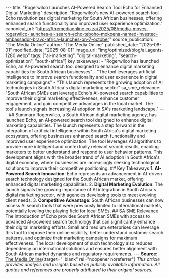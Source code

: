 --- title: "Rogerwilco Launches AI-Powered Search Tool Echo for Enhanced Digital Marketing" description: "Rogerwilco's new AI-powered search tool Echo revolutionizes digital marketing for South African businesses, offering enhanced search functionality and improved user experience optimization." canonical_url: "https://themediaonline.co.za/2025/08/media-moves-rogerwilco-launches-ai-search-echo-teboho-mokoena-named-investec-ambassador-bravo-africa-launches-on-7-october" source_publication: "The Media Online" author: "The Media Online" published_date: "2025-08-01" modified_date: "2025-08-01" image_url: "img/optimized/blog/ai_agents-1280.webp" tags: ["ai-marketing", "digital-marketing", "search-optimization", "south-africa"] key_takeaways: - "Rogerwilco has launched Echo, an AI-powered search tool designed to enhance digital marketing capabilities for South African businesses" - "The tool leverages artificial intelligence to improve search functionality and user experience in digital marketing campaigns" - "This launch represents the growing adoption of AI technologies in South Africa's digital marketing sector" sa_sme_relevance: "South African SMEs can leverage Echo's AI-powered search capabilities to improve their digital marketing effectiveness, enhance customer engagement, and gain competitive advantages in the local market. The tool's launch signals increasing AI adoption in SA's marketing landscape." --- <script type="application/ld+json"> { "@context": "https://schema.org", "@type": "Article", "headline": "Rogerwilco Launches AI-Powered Search Tool Echo for Enhanced Digital Marketing", "description": "Rogerwilco's new AI-powered search tool Echo revolutionizes digital marketing for South African businesses, offering enhanced search functionality and improved user experience optimization.", "author": { "@type": "Organization", "name": "The Media Online" }, "publisher": { "@type": "Organization", "name": "Maru" }, "datePublished": "2025-08-01", "dateModified": "2025-08-01", "mainEntityOfPage": { "@type": "WebPage", "@id": "https://themediaonline.co.za/2025/08/media-moves-rogerwilco-launches-ai-search-echo-teboho-mokoena-named-investec-ambassador-bravo-africa-launches-on-7-october" } } </script> ## Summary Rogerwilco, a South African digital marketing agency, has launched Echo, an AI-powered search tool designed to enhance digital marketing capabilities. The launch represents a step forward in the integration of artificial intelligence within South Africa's digital marketing ecosystem, offering businesses enhanced search functionality and improved user experience optimization. The tool leverages AI algorithms to provide more intelligent and contextually relevant search results, enabling marketers to better understand and respond to user behavior patterns. This development aligns with the broader trend of AI adoption in South Africa's digital economy, where businesses are increasingly seeking technological solutions to improve their competitive positioning. ## Key Takeaways 1. **AI-Powered Search Innovation**: Echo represents an advancement in AI-driven search technology designed for the South African market, offering enhanced digital marketing capabilities. 2. **Digital Marketing Evolution**: The launch signals the growing importance of AI integration in South Africa's digital marketing sector, with agencies developing tools to meet evolving client needs. 3. **Competitive Advantage**: South African businesses can now access AI search tools that were previously limited to international markets, potentially leveling the playing field for local SMEs. ## SA SME Relevance The introduction of Echo provides South African SMEs with access to advanced AI-powered search technology that can significantly enhance their digital marketing efforts. Small and medium enterprises can leverage this tool to improve their online visibility, better understand customer search patterns, and optimize their marketing campaigns for maximum effectiveness. The local development of such technology also reduces dependency on international solutions and ensures better alignment with South African market dynamics and regulatory requirements. --- **Source:** [The Media Online](https://themediaonline.co.za/2025/08/media-moves-rogerwilco-launches-ai-search-echo-teboho-mokoena-named-investec-ambassador-bravo-africa-launches-on-7-october){:target="\_blank" rel="noopener noreferrer"} _This article provides analysis and insights based on publicly available information. All quotes and references are properly attributed to their original sources._ 
